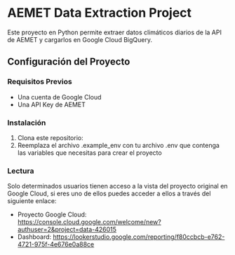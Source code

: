 # AEMET Data Extraction Project

Este proyecto en Python permite extraer datos climáticos diarios de la API de AEMET y cargarlos en Google Cloud BigQuery. 

## Configuración del Proyecto

### Requisitos Previos

- Una cuenta de Google Cloud
- Una API Key de AEMET

### Instalación

1. Clona este repositorio:
2. Reemplaza el archivo .example_env con tu archivo .env que contenga las variables que necesitas para crear el proyecto

### Lectura

Solo determinados usuarios tienen acceso a la vista del proyecto original en Google Cloud, si eres uno de ellos puedes acceder a ellos a través del siguiente enlace:
- Proyecto Google Cloud: https://console.cloud.google.com/welcome/new?authuser=2&project=data-426015
- Dashboard: https://lookerstudio.google.com/reporting/f80ccbcb-e762-4721-975f-4e676e0a88ce